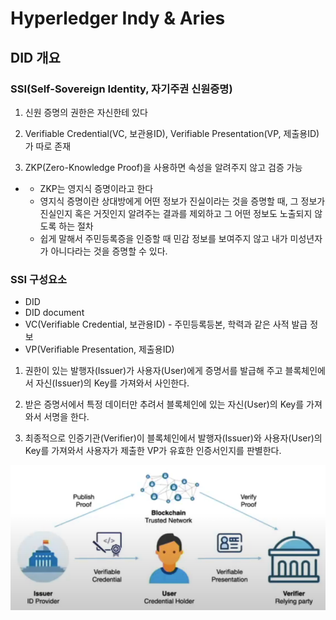 # Hyperledger Indy & Aries

## DID 개요

### SSI(Self-Sovereign Identity, 자기주권 신원증명)

1. 신원 증명의 권한은 자신한테 있다

2. Verifiable Credential(VC, 보관용ID), Verifiable Presentation(VP, 제출용ID)가 따로 존재

3. ZKP(Zero-Knowledge Proof)을 사용하면 속성을 알려주지 않고 검증 가능

- - ZKP는 영지식 증명이라고 한다
  - 영지식 증명이란 상대방에게 어떤 정보가 진실이라는 것을 증명할 때, 그 정보가 진실인지 혹은 거짓인지 알려주는 결과를 제외하고 그 어떤 정보도 노출되지 않도록 하는 절차
  - 쉽게 말해서 주민등록증을 인증할 때 민감 정보를 보여주지 않고 내가 미성년자가 아니다라는 것을 증명할 수 있다.

### SSI 구성요소

- DID
- DID document
- VC(Verifiable Credential, 보관용ID) - 주민등록등본, 학력과 같은 사적 발급 정보
- VP(Verifiable Presentation, 제출용ID)

1. 권한이 있는 발행자(Issuer)가 사용자(User)에게 증명서를 발급해 주고 블록체인에서 자신(Issuer)의 Key를 가져와서 사인한다.

2. 받은 증명서에서 특정 데이터만 추려서 블록체인에 있는 자신(User)의 Key를 가져와서 서명을 한다.

3. 최종적으로 인증기관(Verifier)이 블록체인에서 발행자(Issuer)와 사용자(User)의 Key를 가져와서 사용자가 제출한 VP가 유효한 인증서인지를 판별한다.

<img src="image/Blockchain.png" width="600">

